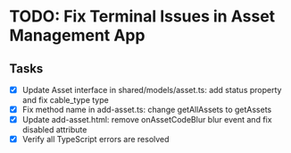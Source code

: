 # TODO: Fix Terminal Issues in Asset Management App

## Tasks
- [x] Update Asset interface in shared/models/asset.ts: add status property and fix cable_type type
- [x] Fix method name in add-asset.ts: change getAllAssets to getAssets
- [x] Update add-asset.html: remove onAssetCodeBlur blur event and fix disabled attribute
- [x] Verify all TypeScript errors are resolved
